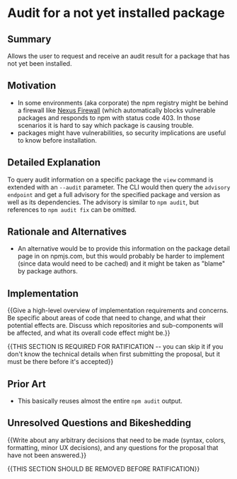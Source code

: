 # Audit for a not yet installed package

## Summary

Allows the user to request and receive an audit result for a package that has not yet been installed. 

## Motivation

* In some environments (aka corporate) the npm registry might be behind a firewall like [Nexus Firewall](https://www.sonatype.com/nexus/firewall?smtNoRedir=1) (which automatically blocks vulnerable packages and responds to npm with status code 403. In those scenarios it is hard to say which package is causing trouble. 
* packages might have vulnerabilities, so security implications are useful to know before installation.



## Detailed Explanation

To query audit information on a specific package the `view` command is extended with an `--audit` parameter. The CLI would then query the `advisory endpoint` and get a full advisory for the specified package and version as well as its dependencies. The advisory is similar to `npm audit`, but references to `npm audit fix` can be omitted. 

## Rationale and Alternatives

* An alternative would be to provide this information on the package detail page in on npmjs.com, but this would probably be harder to implement (since data would need to be cached) and it might be taken as "blame" by package authors. 

## Implementation

{{Give a high-level overview of implementation requirements and concerns. Be specific about areas of code that need to change, and what their potential effects are. Discuss which repositories and sub-components will be affected, and what its overall code effect might be.}}

{{THIS SECTION IS REQUIRED FOR RATIFICATION -- you can skip it if you don't know the technical details when first submitting the proposal, but it must be there before it's accepted}}

## Prior Art

* This basically reuses almost the entire `npm audit` output. 

## Unresolved Questions and Bikeshedding

{{Write about any arbitrary decisions that need to be made (syntax, colors, formatting, minor UX decisions), and any questions for the proposal that have not been answered.}}

{{THIS SECTION SHOULD BE REMOVED BEFORE RATIFICATION}}
